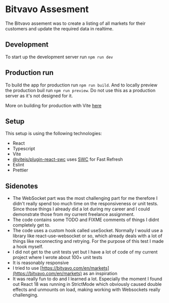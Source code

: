 # Bitvavo Assesment

The Bitvavo assement was to create a listing of all markets for their customers and update the  required data in realtime.

## Development

To start up the development server run `npm run dev`

## Production run

To build the app for production run `npm run build`.
And to locally preview the production buil run `npm run preview`. Do not use this as a production server as it's not designed for it.

More on building for production with Vite [here](https://vitejs.dev/guide/build)


## Setup
This setup is using the following technologies:
- React
- Typescript
- Vite 
- [@vitejs/plugin-react-swc](https://github.com/vitejs/vite-plugin-react-swc) uses [SWC](https://swc.rs/) for Fast Refresh
- Eslint
- Prettier


## Sidenotes
- The WebSocket part was the most challenging part for me therefore I didn't really spend too much time on the responsiveness or unit tests. Since those things I already did a lot during my career and I could demonstrate those from my current freelance assignment.
- The code contains some TODO and FIXME comments of things I didnt completely get to. 
- The code uses a custom hook called useSocket. Normally I would use a library like react-use-websocket or so, which already deals with a lot of things like reconnecting and retrying. For the purpose of this test I made a hook myself.
- I did not get to the unit tests yet but I have a lot of code of my current project where I wrote about 100+ unit tests
- It is reasonably responsive
- I tried to use [https://bitvavo.com/en/markets](https://bitvavo.com/en/markets) as an inspiration
- It was really fun to do and I learned a lot. Especially the moment I found out React 18 was running in StrictMode which obviously caused double effects and unmounts on load, making working with Websockets really challenging.
